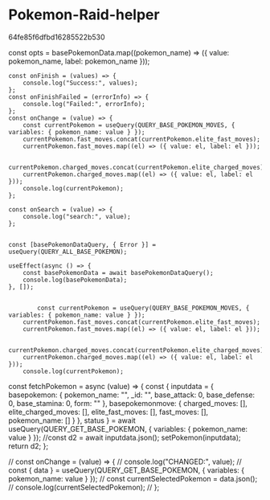 # Pokemon-Raid-helper

64fe85f6dfbd16285522b530

const opts = basePokemonData.map((pokemon_name) => ({ value: pokemon_name, label: pokemon_name }));

    const onFinish = (values) => {
    	console.log("Success:", values);
    };
    const onFinishFailed = (errorInfo) => {
    	console.log("Failed:", errorInfo);
    };
    const onChange = (value) => {
    	const currentPokemon = useQuery(QUERY_BASE_POKEMON_MOVES, { variables: { pokemon_name: value } });
    	currentPokemon.fast_moves.concat(currentPokemon.elite_fast_moves);
    	currentPokemon.fast_moves.map((el) => ({ value: el, label: el }));

    	currentPokemon.charged_moves.concat(currentPokemon.elite_charged_moves);
    	currentPokemon.charged_moves.map((el) => ({ value: el, label: el }));
    	console.log(currentPokemon);
    };

    const onSearch = (value) => {
    	console.log("search:", value);
    };


    const [basePokemonDataQuery, { Error }] = useQuery(QUERY_ALL_BASE_POKEMON);

    useEffect(async () => {
    	const basePokemonData = await basePokemonDataQuery();
    	console.log(basePokemonData);
    }, []);


        	const currentPokemon = useQuery(QUERY_BASE_POKEMON_MOVES, { variables: { pokemon_name: value } });
    	currentPokemon.fast_moves.concat(currentPokemon.elite_fast_moves);
    	currentPokemon.fast_moves.map((el) => ({ value: el, label: el }));

    	currentPokemon.charged_moves.concat(currentPokemon.elite_charged_moves);
    	currentPokemon.charged_moves.map((el) => ({ value: el, label: el }));
    	console.log(currentPokemon);

const fetchPokemon = async (value) => {
const { inputdata = { basepokemon: { pokemon_name: "", \_id: "", base_attack: 0, base_defense: 0, base_stamina: 0, form: "" }, basepokemonmove: { charged_moves: [], elite_charged_moves: [], elite_fast_moves: [], fast_moves: [], pokemon_name: [] } }, status } = await useQuery(QUERY_GET_BASE_POKEMON, { variables: { pokemon_name: value } });
//const d2 = await inputdata.json();
setPokemon(inputdata);
return d2;
};

// const onChange = (value) => {
// console.log("CHANGED:", value);
// const { data } = useQuery(QUERY_GET_BASE_POKEMON, { variables: { pokemon_name: value } });
// const currentSelectedPokemon = data.json();
// console.log(currentSelectedPokemon);
// };
